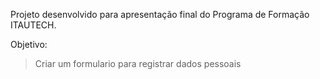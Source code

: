 Projeto desenvolvido para apresentação final do Programa de Formação ITAUTECH.

Objetivo:

>Criar um formulario para registrar dados pessoais
